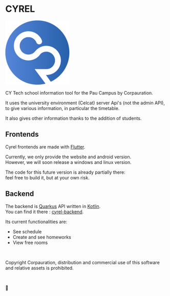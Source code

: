 # CYREL

<img src="cyrelIcon.png" width="200"/>

CY Tech school information tool for the Pau Campus by Corpauration.

It uses the university environment (Celcat) server Api's (not the admin API), to give various information, in particular
the timetable.

It also gives other information thanks to the addition of students.

## Frontends

Cyrel frontends are made with [Flutter](https://flutter.dev/).

Currently, we only provide the website and android version.  
However, we will soon release a windows and linux version.  

The code for this future version is already partially there:   
feel free to build it, but at your own risk.

## Backend

The backend is [Quarkus](https://quarkus.io/) API written in [Kotlin](https://kotlinlang.org/).   
You can find it there : [cyrel-backend](https://github.com/Corpauration/cyrel-backend).

Its current functionalities are:  

- See schedule
- Create and see homeworks
- View free rooms

&nbsp;

Copyright Corpauration, distribution and commercial use of this software and relative assets is prohibited.

&nbsp;
&nbsp;

🧃
